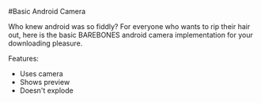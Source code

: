 #Basic Android Camera

Who knew android was so fiddly? For everyone who wants to rip their hair out, here is the basic BAREBONES android camera implementation for your downloading pleasure.

Features:
- Uses camera
- Shows preview
- Doesn't explode